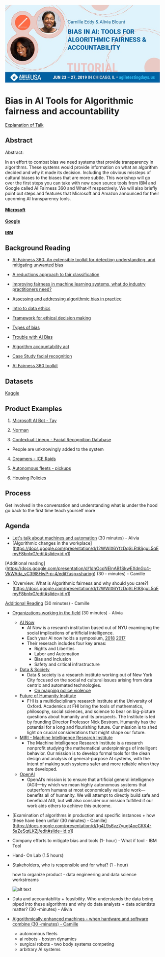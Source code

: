 ![alt text](https://github.com/amblount/Bias-in-AI-Tools-for-Algorithmic-fairness-and-accountability-/blob/master/IMG_1989.JPG)

# Bias in AI Tools for Algorithmic fairness and accountability
[Explanation of Talk](https://www.youtube.com/watch?v=LFADNppMYZQ)

## Abstract
Abstract:

In an effort to combat bias we need systems that provide transparency in algorithms. These systems would provide information on what an algorithm decided and why it made its decision. Including the obvious missteps of cultural biases to the biases that are more subtle. This workshop will go over the first steps you can take with new open source tools from IBM and Google called AI Fairness 360 and What-If respectively. We will also briefly point out steps and features that Microsoft and Amazon announced for their upcoming AI transparency tools.  

#### [Microsoft](https://www.microsoft.com/en-us/research/blog/machine-learning-for-fair-decisions/)

#### [Google](https://ai.googleblog.com/2018/09/the-what-if-tool-code-free-probing-of.html)

#### [IBM](https://www.ibm.com/blogs/research/2018/09/ai-fairness-360/)

## Background Reading

- [AI Fairness 360: An extensible toolkit for detecting understanding, and mitigating unwanted bias](https://arxiv.org/pdf/1810.01943.pdf)

- [A reductions approach to fair classification](https://arxiv.org/pdf/1803.02453.pdf)

- [Improving fairness in machine learning systems, what do industry practitioners need?](https://arxiv.org/pdf/1812.05239.pdf)

- [Assessing and addressing algorithmic bias in practice](http://interactions.acm.org/archive/view/november-december-2018/assessing-and-addressing-algorithmic-bias-in-practice)

- [Intro to data ethics](https://www.scu.edu/media/ethics-center/technology-ethics/IntroToDataEthics.pdf)

- [Framework for ethical decision making](https://www.scu.edu/ethics/ethics-resources/ethical-decision-making/a-framework-for-ethical-decision-making/)

- [Types of bias](https://developers.google.com/machine-learning/crash-course/fairness/types-of-bias)

- [Trouble with AI Bias](https://www.technologyreview.com/s/612876/this-is-how-ai-bias-really-happensand-why-its-so-hard-to-fix/)

- [Algorithm accountability act](https://www.booker.senate.gov/?p=press_release&id=903)

- [Case Study facial recognition]([https://www.scu.edu/ethics-in-technology-practice/case-studies/facial-recognition-technology/)

- [AI Fairness 360 toolkit](https://aif360.mybluemix.net/)


## Datasets

[Kaggle](https://www.kaggle.com/datasets?sortBy=hottest&group=public&page=1&pageSize=20&size=all&filetype=all&license=all&maintainerOrgId=4)

## Product Examples

1. [Microsoft AI Bot - Tay]()

2. [Norman]()

3. [Contextual Lineup - Facial Recognition Database]()

  - People are unknowingly added to the system

4. [Dreamers - ICE Raids](https://www.politico.com/story/2017/09/05/dreamers-fear-deportation-immigrants-242351)

5. [Autonomous fleets - pickups](https://uberpeople.net/threads/uber-dispatch-algorithm%E2%80%94we%E2%80%99ve-been-doing-it-wrong.323822/) 

6. [Housing Policies](https://www.youtube.com/watch?v=TjKYZ5PuMAQ)

## Process

Get involved in the conversation and understanding what is under the hood
go back to the first time
teach yourself more



## Agenda

- [Let's talk about machines and automation](https://docs.google.com/presentation/d/1TEFb3xhg765oZb977kqL88mW27asBvm070WGKtI-7ic/edit?usp=sharing) (30 minutes) - Alivia
- [Algorithmic changes in the workplace] (https://docs.google.com/presentation/d/12WWIX6YfzDqSLEt8SguL5qEmyF8bnlxG/edit#slide=id.p1)

[Additional reading] (https://docs.google.com/presentation/d/1dhOcoNElnAB1SkwEXdnGc4-VkWAda_yC39l8HwP-p-4/edit?usp=sharing) (30 - minutes) - Camille
- [Overview: What is Algorithmic fairness and why should you care?] (https://docs.google.com/presentation/d/12WWIX6YfzDqSLEt8SguL5qEmyF8bnlxG/edit#slide=id.p1)

 [Additional Reading](https://docs.google.com/presentation/d/17Yxf31XvD8O9Prc9BhVE3H32Cgt-RMYF68Kvv4Bcbao/edit?usp=sharing) (30 minutes) - Camille
- [Organizations working in the field]() (30 minutes) - Alivia
    - [AI Now](https://ainowinstitute.org/) 
      - AI Now is a research institution based out of NYU examinging the social implications of aritificial intelligence.
      - Each year AI now holds a symposium, [2018](https://www.youtube.com/watch?v=NmdAtfcmTNg) [2017](https://www.youtube.com/watch?v=npL_UsK_npE)
      - Their reserach includes four key areas:
        - Rights and Liberties
        - Labor and Automation
        - Bias and Inclusion
        - Safety and critical infrastructure
    - [Data & Society](https://datasociety.net/about/)
      - Data & society is a research institute working out of New York City focused on the social nd cultural issues arising from data centric and automated technologies.
        - [On mapping police violence](https://www.youtube.com/watch?v=ZR64jz_eT1Q)
    - [Future of Humanity Institute](https://www.fhi.ox.ac.uk/)
      - FHI is a multidisciplinary research institute at the University of Oxford. Academics at FHI bring the tools of mathematics, philosophy, social sciences, and science to bear on big-picture questions about humanity and its prospects. The Institute is led by founding Director Professor Nick Bostrom. Humanity has the potential for a long and flourishing future. Our mission is to shed light on crucial considerations that might shape our future.
    - [MIRI - Machine Intelligence Research Institute](https://intelligence.org/about/)
      - The Machine Intelligence Research Institute is a research nonprofit studying the mathematical underpinnings of intelligent behavior. Our mission is to develop formal tools for the clean design and analysis of general-purpose AI systems, with the intent of making such systems safer and more reliable when they are developed.
    - [OpenAI](https://openai.com/charter/)
      - OpenAI’s mission is to ensure that artificial general intelligence (AGI)—by which we mean highly autonomous systems that outperform humans at most economically valuable work—benefits all of humanity. We will attempt to directly build safe and beneficial AGI, but will also consider our mission fulfilled if our work aids others to achieve this outcome.
  
- [Examination of algorithms in production and specific instances + how these have been unfair (30 minutes) - Camille] (https://docs.google.com/presentation/d/1g4L9s6vz7yugt4oeGKK4-5aZeSqtLKZj/edit#slide=id.p1)
- Company efforts to mitigate bias and tools (1- hour) - What if tool - IBM Tool
- Hand- On Lab (1.5 hours)
- Stakeholders, who is responsible and for what? (1 - hour)

  how to organize product - data engineering and data science workstreams
  
  ![alt text](https://proxy.duckduckgo.com/iu/?u=http%3A%2F%2Fwww.discoverdesign.org%2Fsites%2Fdefault%2Ffiles%2Finline-images%2FCAC-Design-Process-Chart_900x867px-01.jpg&f=1)
  
  
- Data and accountability + feasibility. Who understands the data being piped into these algorithms and why do data analysts +    data scientists matter? (30 -minutes) - Alivia
- [Algorithmically enhanced machines - when hardware and software combine (30 -minutes) - Camille](https://drive.google.com/file/d/17DmuIMZXEwYJ9V-8VW9eI3j3YSDMm4k9/view?usp=sharing)

  - autonomous fleets
  - ai robots - boston dynamics
  - surgical robots - two body systems competing 
  - arbitrary AI systems
